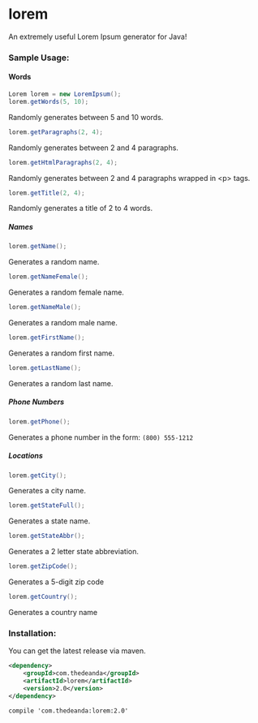 lorem
=====

An extremely useful Lorem Ipsum generator for Java!

### Sample Usage:

#### Words

```java
Lorem lorem = new LoremIpsum();
lorem.getWords(5, 10);
```
Randomly generates between 5 and 10 words.

```java
lorem.getParagraphs(2, 4);
```
Randomly generates between 2 and 4 paragraphs.

```java
lorem.getHtmlParagraphs(2, 4);
```
Randomly generates between 2 and 4 paragraphs wrapped in &lt;p&gt; tags.

```java
lorem.getTitle(2, 4);
```
Randomly generates a title of 2 to 4 words.


##### Names

```java
lorem.getName();
```
Generates a random name.

```java
lorem.getNameFemale();
```
Generates a random female name.

```java
lorem.getNameMale();
```
Generates a random male name.

```java
lorem.getFirstName();
```
Generates a random first name.

```java
lorem.getLastName();
```
Generates a random last name.



##### Phone Numbers

```java
lorem.getPhone();
```
Generates a phone number in the form: `(800) 555-1212`



##### Locations

```java
lorem.getCity();
```
Generates a city name.

```java
lorem.getStateFull();
```
Generates a state name.

```java
lorem.getStateAbbr();
```
Generates a 2 letter state abbreviation.

```java
lorem.getZipCode();
```
Generates a 5-digit zip code

```java
lorem.getCountry();
```
Generates a country name




### Installation:

You can get the latest release via maven.

```xml
<dependency>
	<groupId>com.thedeanda</groupId>
	<artifactId>lorem</artifactId>
	<version>2.0</version>
</dependency>
```

```
compile 'com.thedeanda:lorem:2.0'
```


